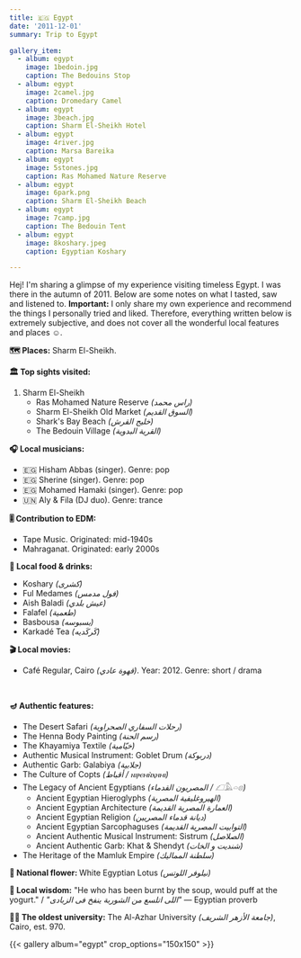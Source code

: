 ```yaml
---
title: 🇪🇬 Egypt
date: '2011-12-01'
summary: Trip to Egypt

gallery_item:
  - album: egypt
    image: 1bedoin.jpg
    caption: The Bedouins Stop
  - album: egypt
    image: 2camel.jpg
    caption: Dromedary Camel
  - album: egypt
    image: 3beach.jpg
    caption: Sharm El-Sheikh Hotel
  - album: egypt
    image: 4river.jpg
    caption: Marsa Bareika
  - album: egypt
    image: 5stones.jpg
    caption: Ras Mohamed Nature Reserve
  - album: egypt
    image: 6park.png
    caption: Sharm El-Sheikh Beach
  - album: egypt
    image: 7camp.jpg
    caption: The Bedouin Tent
  - album: egypt
    image: 8koshary.jpeg
    caption: Egyptian Koshary

---
```

Hej! I'm sharing a glimpse of my experience visiting timeless Egypt. I was there in the autumn of 2011. Below are some notes on what I tasted, saw and listened to. 
<b>Important:</b> I only share my own experience and recommend the things I personally tried and liked. Therefore, everything written below is extremely subjective, and does not cover all the wonderful local features and places ☺️. 

<b>🗺 Places:</b> Sharm El-Sheikh.<br>

<b>🏛 Top sights visited: </b>
1. Sharm El-Sheikh
    - Ras Mohamed Nature Reserve <i>(راس محمد)</i>
    - Sharm El-Sheikh Old Market <i>(السوق القديم)</i>
    - Shark's Bay Beach <i>(خليج القرش)</i>
    - The Bedouin Village <i>(القرية البدوية)</i>


<b>🎧 Local musicians: </b>
- 🇪🇬 Hisham Abbas (singer). Genre: pop
- 🇪🇬 Sherine (singer). Genre: pop
- 🇪🇬 Mohamed Hamaki (singer). Genre: pop
- 🇺🇳 Aly & Fila (DJ duo). Genre: trance


<b>🎚️ Contribution to EDM: </b>
- Tape Music. Originated: mid-1940s
- Mahraganat. Originated: early 2000s

<b>🥘 Local food & drinks: </b>
- Koshary <i>(كشرى)</i>
- Ful Medames <i>(فول مدمس)</i>
- Aish Baladi <i>(عيش بلدي)</i>
- Falafel <i>(طعمية)</i>
- Basbousa <i>(بسبوسه)</i>
- Karkadé Tea <i>(كَركَديه)</i>


<b>🎬 Local movies:</b>
- Café Regular, Cairo <i>(قهوة عادي)</i>. Year: 2012. Genre: short / drama
<br>


<b>🪔 Authentic features:</b>
- The Desert Safari <i>(رحلات السفاري الصحراوية)</i>
- The Henna Body Painting <i>(رسم الحنة)</i>
- The Khayamiya Textile <i>(خيّامية)</i>
- Authentic Musical Instrument: Goblet Drum <i>(دربوكة)</i>
- Authentic Garb: Galabiya <i>(جلابية)</i>
- The Culture of Copts <i>(أقباط / ⲛⲓⲣⲉⲙⲛ̀ⲭⲏⲙⲓ)</i>
- The Legacy of Ancient Egyptians <i>(المصريون القدماء / 𓆎𓅓𓏏𓊖)</i>
  - Ancient Egyptian Hieroglyphs <i>(الهيروغليفية المصرية)</i>
  - Ancient Egyptian Architecture <i>(العمارة المصرية القديمة)</i>
  - Ancient Egyptian Religion <i>(ديانة قدماء المصريين)</i>
  - Ancient Egyptian Sarcophaguses <i>(التوابيت المصرية القديمة)</i>
  - Ancient Authentic Musical Instrument: Sistrum <i>(الصلاصل)</i>
  - Ancient Authentic Garb: Khat & Shendyt <i>(شنديت و الخات)</i>
- The Heritage of the Mamluk Empire <i>(سلطنة المماليك)</i>



<b>💐 National flower: </b> White Egyptian Lotus <i>(نيلوفر اللوتس)</i>


<b>🦉 Local wisdom:</b> "He who has been burnt by the soup, would puff at the yogurt." / <i>"اللى اتلسع من الشوربة ينفخ فى الزبادى"</i> — Egyptian proverb


<b>👨‍🎓 The oldest university:</b> The Al-Azhar University <i>(جامعة الأزهر الشريف)</i>, Cairo, est. 970.  


{{< gallery album="egypt" crop_options="150x150" >}}
   

